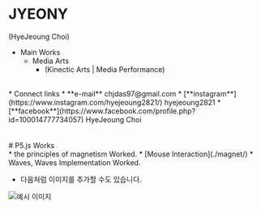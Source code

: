 # JYEONY
(HyeJeoung Choi)
<br/>
* Main Works
  * Media Arts
    * (Kinectic Arts | Media Performance)  
<br/>
* Connect links
  * **e-mail**      chjdas97@gmail.com
  * [**instagram**](https://www.instagram.com/hyejeoung2821/)   hyejeoung2821
  * [**facebook**](https://www.facebook.com/profile.php?id=100014777734057)    HyeJeoung Choi
<br/>
<br/>
<br/>
# P5.js Works
<br/>
 * the principles of magnetism Worked.
  * [Mouse Interaction](./magnet/)
 * Waves, Waves Implementation Worked.

 * 다음처럼 이미지를 추가할 수도 있습니다.

 ![예시 이미지](./example_img.png)

